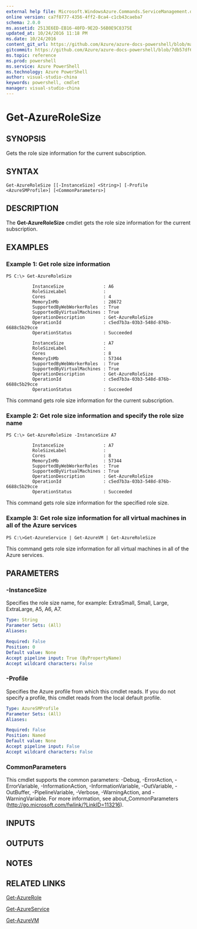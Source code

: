 ```yaml
---
external help file: Microsoft.WindowsAzure.Commands.ServiceManagement.dll-Help.xml
online version: ca7f8777-4356-4ff2-8ca4-c1cb43caeba7
schema: 2.0.0
ms.assetid: 2513E6ED-EB16-40FD-9E2D-56B0E9C8375E
updated_at: 10/24/2016 11:18 PM
ms.date: 10/24/2016
content_git_url: https://github.com/Azure/azure-docs-powershell/blob/master/azureps-cmdlets-docs/ServiceManagement/Azure.Service/v3.0.0/Get-AzureRoleSize.md
gitcommit: https://github.com/Azure/azure-docs-powershell/blob/7db57df6b5e709a7c001e6de362a1240d7583ae8/azureps-cmdlets-docs/ServiceManagement/Azure.Service/v3.0.0/Get-AzureRoleSize.md
ms.topic: reference
ms.prod: powershell
ms.service: Azure PowerShell
ms.technology: Azure PowerShell
author: visual-studio-china
keywords: powershell, cmdlet
manager: visual-studio-china
---
```


# Get-AzureRoleSize

## SYNOPSIS
Gets the role size information for the current subscription.

## SYNTAX

```
Get-AzureRoleSize [[-InstanceSize] <String>] [-Profile <AzureSMProfile>] [<CommonParameters>]
```

## DESCRIPTION
The **Get-AzureRoleSize** cmdlet gets the role size information for the current subscription.

## EXAMPLES

### Example 1: Get role size information
```
PS C:\> Get-AzureRoleSize

          InstanceSize               : A6
          RoleSizeLabel              :
          Cores                      : 4
          MemoryInMb                 : 28672
          SupportedByWebWorkerRoles  : True
          SupportedByVirtualMachines : True
          OperationDescription       : Get-AzureRoleSize
          OperationId                : c5ed7b3a-03b3-548d-876b-6688c5b29cce
          OperationStatus            : Succeeded

          InstanceSize               : A7
          RoleSizeLabel              :
          Cores                      : 8
          MemoryInMb                 : 57344
          SupportedByWebWorkerRoles  : True
          SupportedByVirtualMachines : True
          OperationDescription       : Get-AzureRoleSize
          OperationId                : c5ed7b3a-03b3-548d-876b-6688c5b29cce
          OperationStatus            : Succeeded
```

This command gets role size information for the current subscription.

### Example 2: Get role size information and specify the role size name
```
PS C:\> Get-AzureRoleSize -InstanceSize A7

          InstanceSize               : A7
          RoleSizeLabel              :
          Cores                      : 8
          MemoryInMb                 : 57344
          SupportedByWebWorkerRoles  : True
          SupportedByVirtualMachines : True
          OperationDescription       : Get-AzureRoleSize
          OperationId                : c5ed7b3a-03b3-548d-876b-6688c5b29cce
          OperationStatus            : Succeeded
```

This command gets role size information for the specified role size.

### Example 3: Get role size information for all virtual machines in all of the Azure services
```
PS C:\>Get-AzureService | Get-AzureVM | Get-AzureRoleSize
```

This command gets role size information for all virtual machines in all of the Azure services.

## PARAMETERS

### -InstanceSize
Specifies the role size name, for example: ExtraSmall, Small, Large, ExtraLarge, A5, A6, A7.

```yaml
Type: String
Parameter Sets: (All)
Aliases: 

Required: False
Position: 0
Default value: None
Accept pipeline input: True (ByPropertyName)
Accept wildcard characters: False
```

### -Profile
Specifies the Azure profile from which this cmdlet reads.
If you do not specify a profile, this cmdlet reads from the local default profile.

```yaml
Type: AzureSMProfile
Parameter Sets: (All)
Aliases: 

Required: False
Position: Named
Default value: None
Accept pipeline input: False
Accept wildcard characters: False
```

### CommonParameters
This cmdlet supports the common parameters: -Debug, -ErrorAction, -ErrorVariable, -InformationAction, -InformationVariable, -OutVariable, -OutBuffer, -PipelineVariable, -Verbose, -WarningAction, and -WarningVariable. For more information, see about_CommonParameters (http://go.microsoft.com/fwlink/?LinkID=113216).

## INPUTS

## OUTPUTS

## NOTES

## RELATED LINKS

[Get-AzureRole](.\Get-AzureRole.md)

[Get-AzureService](.\Get-AzureService.md)

[Get-AzureVM](.\Get-AzureVM.md)


